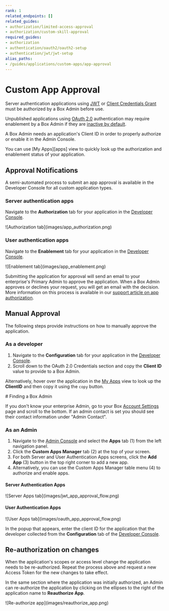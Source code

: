 ```yaml
---
rank: 1
related_endpoints: []
related_guides:
- authorization/limited-access-approval
- authorization/custom-skill-approval
required_guides:
- authorization
- authentication/oauth2/oauth2-setup
- authentication/jwt/jwt-setup
alias_paths:
- /guides/applications/custom-apps/app-approval
---
```


# Custom App Approval

Server authentication applications using [JWT][jwt] or
[Client Credentials Grant][ccg] must be authorized by a Box Admin before use.

Unpublished applications using [OAuth 2.0][oauth] authentication may
require enablement by a Box Admin if they are [inactive by default][upa].

A Box Admin needs an application's Client ID in order to properly
authorize or enable it in the Admin Console.

<Message>
You can use [My Apps][apps] view to quickly look up
the authorization and enablement status of your application.
</Message>

## Approval Notifications

A semi-automated process to submit an app approval is available in the Developer
Console for all custom application types.

### Server authentication apps

Navigate to the **Authorization** tab for your application in the
[Developer Console][devconsole].

<ImageFrame border center>
  ![Authorization tab](images/app_authorization.png)
</ImageFrame>

### User authentication apps

Navigate to the **Enablement** tab for your application in the [Developer Console][devconsole].

<ImageFrame border center>
  ![Enablement tab](images/app_enablement.png)
</ImageFrame>

Submitting the application for approval will send an email to your
enterprise's Primary Admin to approve the application.
When a Box Admin approves or declines your request,
you will get an email with the decision.
More information on this process is available in our [support article on app authorization][app-auth].

## Manual Approval

The following steps provide instructions on how to manually approve the
application.

### As a developer

1. Navigate to the **Configuration** tab for your application in the [Developer Console][devconsole].
2. Scroll down to the OAuth 2.0 Credentials section and copy the **Client ID** value to provide to a Box Admin.

Alternatively, hover over the application in the
[My Apps][apps] view to look up the **ClientID** and then
copy it using the `copy` button.

<Message>
  # Finding a Box Admin

  If you don't know your enterprise Admin, go to your Box [Account
  Settings][settings] page and scroll to the bottom. If an admin contact is set
  you should see their contact information under "Admin Contact".
</Message>

### As an Admin

1. Navigate to the [Admin Console][adminconsole] and select the **Apps** tab (1) from the left navigation panel.
2. Click the **Custom Apps Manager** tab (2) at the top of your screen.
3. For both Server and User Authentication Apps screens, click the **Add App** (3) button in the top right corner to add a new app.
4. Alternatively, you can use the Custom Apps Manager table menu (4) to authorize and enable apps.

#### Server Authentication Apps

<ImageFrame border center>
  ![Server Apps tab](images/jwt_app_approval_flow.png)
</ImageFrame>

#### User Authentication Apps

<ImageFrame border center>
  ![User Apps tab](images/oauth_app_approval_flow.png)
</ImageFrame>

In the popup that appears, enter the client ID for the application that the
developer collected from the **Configuration** tab of the
[Developer Console][devconsole].

## Re-authorization on changes

When the application's scopes or access level change the application needs to be
re-authorized. Repeat the process above and request a new Access Token for the
new changes to take effect.

In the same section where the application was initially authorized, an Admin
can re-authorize the application by clicking on the ellipses to the right
of the application name to **Reauthorize App**.

<ImageFrame border center>
  ![Re-authorize app](images/reauthorize_app.png)
</ImageFrame>

<!-- i18n-enable localize-links -->
[devconsole]: https://app.box.com/developers/console
<!-- i18n-disable localize-links -->
[ccg]: g://authentication/client-credentials
<!-- i18n-enable localize-links -->
[settings]: https://app.box.com/account
[adminconsole]: https://app.box.com/master/settings/custom
<!-- i18n-disable localize-links -->
[jwt]: g://authentication/jwt
[app-token]: g://authentication/app-token
[oauth]: g://authentication/oauth2
[upa]: g://security/#enterprise-settings-and-authorization
<!-- i18n-enable localize-links -->
[app-auth]: https://support.box.com/hc/en-us/articles/360043697014-Authorizing-Apps-in-the-Box-App-Approval-Process
<!-- i18n-enable localize-links -->
[apps]: g://applications